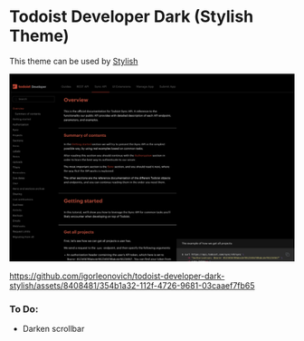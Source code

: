# Todoist Developer Dark (Stylish Theme)

This theme can be used by [Stylish](https://userstyles.org/)

![](./readme-resources/1.png)

https://github.com/igorleonovich/todoist-developer-dark-stylish/assets/8408481/354b1a32-112f-4726-9681-03caaef7fb65

### To Do:
* Darken scrollbar
